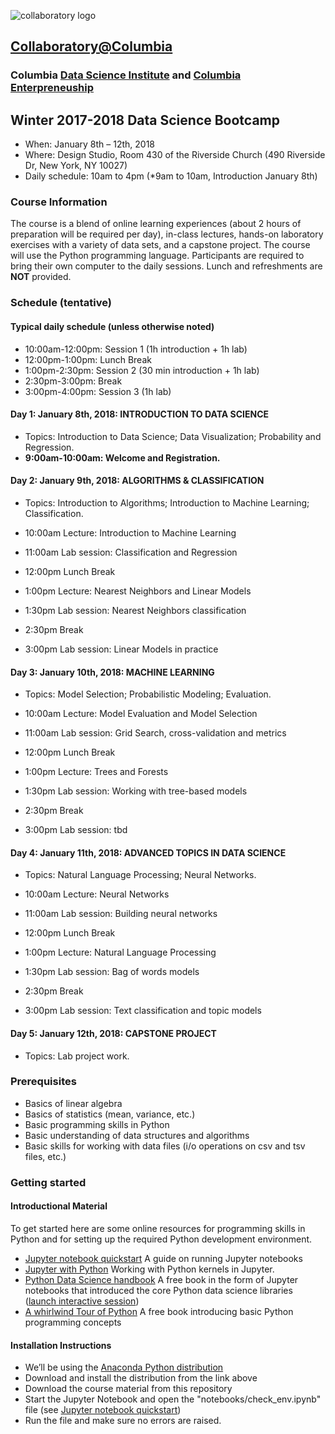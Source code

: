 ![collaboratory logo](../Misc-files/collaboratory.png)

## [Collaboratory@Columbia](http://collaboratory.columbia.edu/)
### Columbia [Data Science Institute](http://datascience.columbia.edu/) and [Columbia Enterpreneuship](http://entrepreneurship.columbia.edu/)
## Winter 2017-2018 Data Science Bootcamp

- When: January 8th – 12th, 2018
- Where: Design Studio, Room 430 of the Riverside Church (490 Riverside Dr, New York, NY 10027)
- Daily schedule: 10am to 4pm (*9am to 10am, Introduction January 8th)

### Course Information
The course is a blend of online learning experiences (about 2 hours of preparation will be required per day), in-class lectures, hands-on laboratory exercises with a variety of data sets, and a capstone project. The course will use the Python programming language. Participants are required to bring their own computer to the daily sessions. Lunch and refreshments are **NOT** provided.

### Schedule (tentative)
#### Typical daily schedule (unless otherwise noted)
+ 10:00am-12:00pm: Session 1 (1h introduction + 1h lab)
+ 12:00pm-1:00pm: Lunch Break
+ 1:00pm-2:30pm: Session 2 (30 min introduction + 1h lab)
+ 2:30pm-3:00pm: Break
+ 3:00pm-4:00pm: Session 3 (1h lab)


#### Day 1: January 8th, 2018: INTRODUCTION TO DATA SCIENCE
+ Topics: Introduction to Data Science; Data Visualization; Probability and Regression.
+ **9:00am-10:00am: Welcome and Registration.**
 
#### Day 2: January 9th, 2018: ALGORITHMS & CLASSIFICATION
+ Topics: Introduction to Algorithms; Introduction to Machine Learning; Classification.

+ 10:00am Lecture: Introduction to Machine Learning
+ 11:00am Lab session: Classification and Regression
+ 12:00pm Lunch Break
+  1:00pm Lecture: Nearest Neighbors and Linear Models
+  1:30pm Lab session: Nearest Neighbors classification
+  2:30pm Break
+  3:00pm Lab session: Linear Models in practice

 
#### Day 3: January 10th, 2018: MACHINE LEARNING
+ Topics: Model Selection; Probabilistic Modeling; Evaluation.

+ 10:00am Lecture: Model Evaluation and Model Selection
+ 11:00am Lab session: Grid Search, cross-validation and metrics
+ 12:00pm Lunch Break
+  1:00pm Lecture: Trees and Forests
+  1:30pm Lab session: Working with tree-based models
+  2:30pm Break
+  3:00pm Lab session: tbd
 
#### Day 4: January 11th, 2018: ADVANCED TOPICS IN DATA SCIENCE

+ Topics: Natural Language Processing; Neural Networks.

+ 10:00am Lecture: Neural Networks
+ 11:00am Lab session: Building neural networks
+ 12:00pm Lunch Break
+  1:00pm Lecture: Natural Language Processing
+  1:30pm Lab session: Bag of words models
+  2:30pm Break
+  3:00pm Lab session: Text classification and topic models

#### Day 5: January 12th, 2018: CAPSTONE PROJECT
+ Topics: Lab project work. 
 

### Prerequisites
 
+ Basics of linear algebra
+ Basics of statistics (mean, variance, etc.)
+ Basic programming skills in Python
+ Basic understanding of data structures and algorithms
+ Basic skills for working with data files (i/o operations on csv and tsv files, etc.)

### Getting started

#### Introductional Material

To get started here are some online resources for programming skills in Python and for setting up the required Python development environment.

+ [Jupyter notebook quickstart](https://jupyter.readthedocs.io/en/latest/content-quickstart.html) A guide on running Jupyter notebooks
+ [Jupyter with Python](http://opentechschool.github.io/python-data-intro/core/notebook.html) Working with Python kernels in Jupyter.
+ [Python Data Science handbook](https://github.com/jakevdp/PythonDataScienceHandbook) A free book in the form of Jupyter notebooks that introduced the core Python data science libraries ([launch interactive session](https://mybinder.org/v2/gh/jakevdp/PythonDataScienceHandbook/master?filepath=notebooks%2FIndex.ipynb))
+ [A whirlwind Tour of Python](https://github.com/jakevdp/WhirlwindTourOfPython) A free book introducing basic Python programming concepts


#### Installation Instructions
+ We’ll be using the [Anaconda Python distribution](https://www.anaconda.com/download/?lang=en-us#linuxQ)
+ Download and install the distribution from the link above
+ Download the course material from this repository
+ Start the Jupyter Notebook and open the "notebooks/check_env.ipynb" file (see [Jupyter notebook quickstart](https://jupyter.readthedocs.io/en/latest/content-quickstart.html))
+ Run the file and make sure no errors are raised.
